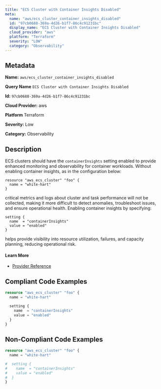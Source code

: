 ```yaml
---
title: "ECS Cluster with Container Insights Disabled"
meta:
  name: "aws/ecs_cluster_container_insights_disabled"
  id: "97cb0688-369a-4d26-b1f7-86c4c91231bc"
  display_name: "ECS Cluster with Container Insights Disabled"
  cloud_provider: "aws"
  platform: "Terraform"
  severity: "LOW"
  category: "Observability"
---
```

## Metadata

**Name:** `aws/ecs_cluster_container_insights_disabled`

**Query Name** `ECS Cluster with Container Insights Disabled`

**Id:** `97cb0688-369a-4d26-b1f7-86c4c91231bc`

**Cloud Provider:** aws

**Platform** Terraform

**Severity:** Low

**Category:** Observability

## Description
ECS clusters should have the `containerInsights` setting enabled to provide enhanced monitoring and observability for container workloads. Without enabling container insights, as in the configuration below:

```
resource "aws_ecs_cluster" "foo" {
  name = "white-hart"
}
```

critical metrics and logs about cluster and task performance will not be collected, making it more difficult to detect anomalies, troubleshoot issues, and ensure operational health. Enabling container insights by specifying:

```
setting {
  name  = "containerInsights"
  value = "enabled"
}
```

helps provide visibility into resource utilization, failures, and capacity planning, reducing operational risk.

#### Learn More

 - [Provider Reference](https://registry.terraform.io/providers/hashicorp/aws/latest/docs/resources/ecs_cluster#setting)


## Compliant Code Examples
```terraform
resource "aws_ecs_cluster" "foo" {
  name = "white-hart"

  setting {
    name  = "containerInsights"
    value = "enabled"
  }
}

```
## Non-Compliant Code Examples
```terraform
resource "aws_ecs_cluster" "foo" {
  name = "white-hart"

#  setting {
#    name  = "containerInsights"
#    value = "enabled"
#  }
}

```